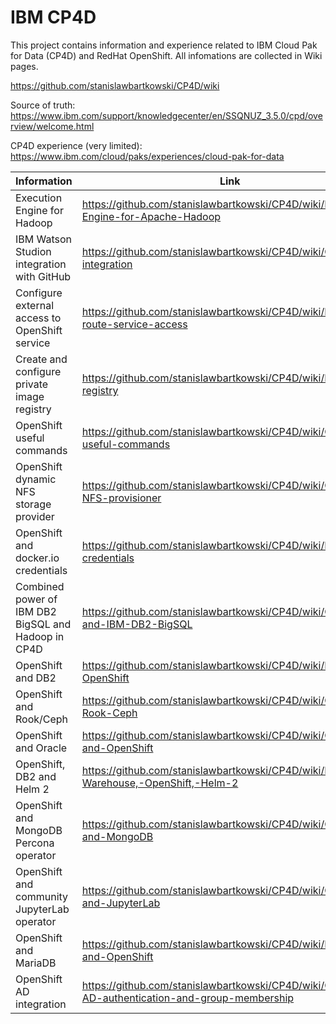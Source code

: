 # IBM CP4D

This project contains information and experience related to IBM Cloud Pak for Data (CP4D) and RedHat OpenShift. All infomations are collected in Wiki pages.

https://github.com/stanislawbartkowski/CP4D/wiki

Source of truth: https://www.ibm.com/support/knowledgecenter/en/SSQNUZ_3.5.0/cpd/overview/welcome.html

CP4D experience (very limited): https://www.ibm.com/cloud/paks/experiences/cloud-pak-for-data

| Information | Link
| -----------|--------------|
| Execution Engine for Hadoop | https://github.com/stanislawbartkowski/CP4D/wiki/Execution-Engine-for-Apache-Hadoop |
| IBM Watson Studion integration with GitHub | https://github.com/stanislawbartkowski/CP4D/wiki/Git-integration |
| Configure external access to OpenShift service  | https://github.com/stanislawbartkowski/CP4D/wiki/External-route-service-access
| Create and configure private image registry | https://github.com/stanislawbartkowski/CP4D/wiki/Private-registry
| OpenShift useful commands | https://github.com/stanislawbartkowski/CP4D/wiki/OpenShift-useful-commands
| OpenShift dynamic NFS storage provider | https://github.com/stanislawbartkowski/CP4D/wiki/OpenShift-NFS-provisioner
| OpenShift and docker.io credentials | https://github.com/stanislawbartkowski/CP4D/wiki/Docker.io-credentials
| Combined power of IBM DB2 BigSQL and Hadoop in CP4D | https://github.com/stanislawbartkowski/CP4D/wiki/CP4D-and-IBM-DB2-BigSQL
| OpenShift and DB2 | https://github.com/stanislawbartkowski/CP4D/wiki/DB2-OpenShift
| OpenShift and Rook/Ceph | https://github.com/stanislawbartkowski/CP4D/wiki/OpenShift-Rook-Ceph
| OpenShift and Oracle | https://github.com/stanislawbartkowski/CP4D/wiki/Oracle-and-OpenShift
| OpenShift, DB2 and Helm 2 | https://github.com/stanislawbartkowski/CP4D/wiki/IBM-DB2-Warehouse,-OpenShift,-Helm-2
| OpenShift and MongoDB Percona operator | https://github.com/stanislawbartkowski/CP4D/wiki/OpenShift-and-MongoDB
| OpenShift and community JupyterLab operator | https://github.com/stanislawbartkowski/CP4D/wiki/OpenShift-and-JupyterLab
| OpenShift and MariaDB | https://github.com/stanislawbartkowski/CP4D/wiki/MariaDB-and-OpenShift
| OpenShift AD integration | https://github.com/stanislawbartkowski/CP4D/wiki/OpenShift-AD-authentication-and-group-membership
